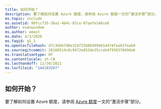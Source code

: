 ```yaml
---
title: 如何开始？
description: 要了解如何设置 Azure 额度，请参阅 Azure 额度一文的“激活步骤”部分。
ms.topic: include
ms.assetid: 99fcc735-36a1-464c-83ce-07aafe146ce6
author: evanwindom
ms.author: amast
ms.date: 4/3/2020
ms.faqid: q5_3
ms.openlocfilehash: d7c36bb748e324f25b8b9994014474fea83feab0
ms.sourcegitcommit: 28168514c0c9472e852de35cceb4f95837669da6
ms.translationtype: HT
ms.contentlocale: zh-CN
ms.lasthandoff: 11/30/2021
ms.locfileid: "144103207"
---
```

## <a name="how-do-i-get-started"></a>如何开始？

要了解如何设置 Azure 额度，请参阅 [Azure 额度](https://docs.microsoft.com/visualstudio/subscriptions/vs-azure)一文的“激活步骤”部分。
